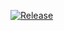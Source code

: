 [![Release](https://github.com/simple0x47/cooplan-definitions-validator/actions/workflows/release.yml/badge.svg?event=push)](https://github.com/simple0x47/cooplan-definitions-validator/actions/workflows/release.yml)
